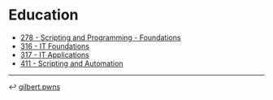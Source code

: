 # Education

* [278 - Scripting and Programming - Foundations](./278/table-of-content.md)
* [316 - IT Foundations](./278/table-of-content.md)
* [317 - IT Applications](./278/table-of-content.md)
* [411 - Scripting and Automation](./278/table-of-content.md)

---

↩️ [gilbert.pwns](../README.md)
